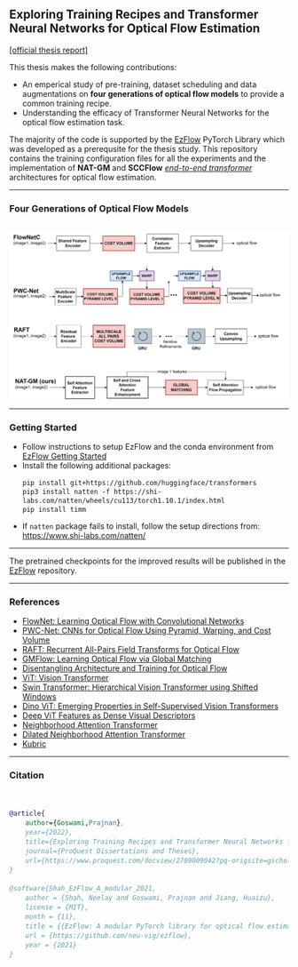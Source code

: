 ## Exploring Training Recipes and Transformer Neural Networks for Optical Flow Estimation

[[official thesis report]](https://www.proquest.com/openview/9a6963d105d9c4fb27e20c8a49d02a0f/1?pq-origsite=gscholar&cbl=18750&diss=y)

This thesis makes the following contributions:
- An emperical study of pre-training, dataset scheduling and data augmentations on **four generations of optical flow models** to provide a common training recipe. 
- Understanding the efficacy of Transformer Neural Networks for the optical flow estimation task.

The majority of the code is supported by the [EzFlow](https://github.com/neu-vi/ezflow) PyTorch Library which was developed as a prerequsite for the thesis study. This repository contains the training configuration files for all the experiments and the implementation of **NAT-GM** and **SCCFlow** [_end-to-end transformer_](https://github.com/prajnan93/optical-flow-msthesis/tree/main/nnflow/models) architectures for optical flow estimation.
____

### Four Generations of Optical Flow Models

<p align="center">
    <br>
    <img src="./assets/flow_models.jpg"/>
    <br>
</p>

____

### Getting Started

- Follow instructions to setup EzFlow and the conda environment from [EzFlow Getting Started](https://github.com/neu-vi/ezflow/blob/main/CONTRIBUTING.rst#get-started)
- Install the following additional packages:
  ```
  pip install git+https://github.com/huggingface/transformers
  pip3 install natten -f https://shi-labs.com/natten/wheels/cu113/torch1.10.1/index.html 
  pip install timm
  ```
- If `natten` package fails to install, follow the setup directions from: https://www.shi-labs.com/natten/ 
____

The pretrained checkpoints for the improved results will be published in the [EzFlow](https://github.com/neu-vi/ezflow) repository.

____

### References

- [FlowNet: Learning Optical Flow with Convolutional Networks](https://arxiv.org/abs/1504.06852)
- [PWC-Net: CNNs for Optical Flow Using Pyramid, Warping, and Cost Volume](https://arxiv.org/abs/1709.02371)
- [RAFT: Recurrent All-Pairs Field Transforms for Optical Flow](https://arxiv.org/abs/2003.12039)
- [GMFlow: Learning Optical Flow via Global Matching](https://arxiv.org/abs/2111.13680)
- [Disentangling Architecture and Training for Optical Flow](https://arxiv.org/abs/2203.10712)
- [ViT: Vision Transformer](https://arxiv.org/abs/2010.11929)
- [Swin Transformer: Hierarchical Vision Transformer using Shifted Windows](https://arxiv.org/abs/2103.14030)
- [Dino ViT: Emerging Properties in Self-Supervised Vision Transformers](https://arxiv.org/abs/2104.14294)
- [Deep ViT Features as Dense Visual Descriptors](https://arxiv.org/abs/2112.05814)
- [Neighborhood Attention Transformer](https://arxiv.org/abs/2204.07143)
- [Dilated Neighborhood Attention Transformer](https://arxiv.org/abs/2209.15001)
- [Kubric](https://github.com/google-research/kubric/tree/main/challenges/optical_flow)

____

### Citation

```bibtex


@article{
    author={Goswami,Prajnan},
    year={2022},
    title={Exploring Training Recipes and Transformer Neural Networks for Optical Flow Estimation},
    journal={ProQuest Dissertations and Theses},
    url={https://www.proquest.com/docview/2789009042?pq-origsite=gscholar&fromopenview=true},
}

@software{Shah_EzFlow_A_modular_2021,
    author = {Shah, Neelay and Goswami, Prajnan and Jiang, Huaizu},
    license = {MIT},
    month = {11},
    title = {{EzFlow: A modular PyTorch library for optical flow estimation using neural networks}},
    url = {https://github.com/neu-vig/ezflow},
    year = {2021}
}
```
